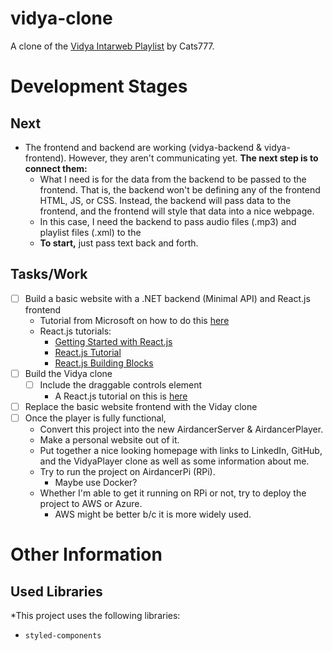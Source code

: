 # vidya-clone
A clone of the [Vidya Intarweb Playlist](https://www.vipvgm.net/) by Cats777.

# Development Stages

## Next

- The frontend and backend are working (vidya-backend & vidya-frontend). However, they aren't communicating yet. **The next step is to connect them:**
    - What I need is for the data from the backend to be passed to the frontend. That is, the backend won't be defining any of the frontend HTML, JS, or CSS. Instead, the backend will pass data to the frontend, and the frontend will style that data into a nice webpage.
    - In this case, I need the backend to pass audio files (.mp3) and playlist files (.xml) to the 
    - **To start,** just pass text back and forth.

## Tasks/Work

- [ ] Build a basic website with a .NET backend (Minimal API) and React.js frontend
    - Tutorial from Microsoft on how to do this [here](https://learn.microsoft.com/en-us/training/paths/aspnet-core-minimal-api/)
    - React.js tutorials:
        - [Getting Started with React.js](https://reactjs.org/docs/getting-started.html)
        - [React.js Tutorial](https://reactjs.org/docs/getting-started.html)
        - [React.js Building Blocks](https://reactjs.org/docs/hello-world.html)
- [ ] Build the Vidya clone
    - [ ] Include the draggable controls element
        - A React.js tutorial on this is [here](https://www.youtube.com/watch?v=jfJ5ON05JKk)
- [ ] Replace the basic website frontend with the Viday clone
- [ ] Once the player is fully functional,
    - Convert this project into the new AirdancerServer & AirdancerPlayer.
    - Make a personal website out of it.
    - Put together a nice looking homepage with links to LinkedIn, GitHub, and the VidyaPlayer clone as well as some information about me.
    - Try to run the project on AirdancerPi (RPi).
        - Maybe use Docker?
    - Whether I'm able to get it running on RPi or not, try to deploy the project to AWS or Azure.
        - AWS might be better b/c it is more widely used.


# Other Information

## Used Libraries

*This project uses the following libraries:
- `styled-components`